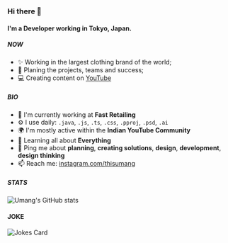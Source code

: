 ### Hi there 👋

#### I'm a Developer working in Tokyo, Japan.

##### NOW

- ✨ Working in the largest clothing brand of the world;
- 🧗 Planing the projects, teams and success;
- 💻 Creating content on [YouTube](https://www.youtube.com/GetSaged)

##### BIO

- 🏢 I'm currently working at **Fast Retailing**
- ⚙️ I use daily: `.java`, `.js`, `.ts`, `.css`, `.pproj`, `.psd`, `.ai`
- 🌍 I'm mostly active within the **Indian YouTube Community**
- 🌱 Learning all about **Everything**
- 💬 Ping me about **planning**, **creating solutions**, **design**, **development**, **design thinking**
- 📫 Reach me: [instagram.com/thisumang](https://instagram.com/thisumang)

##### STATS

![Umang's GitHub stats](https://github-readme-stats.vercel.app/api?username=umang350&show_icons=true)

#### JOKE
![Jokes Card](https://readme-jokes.vercel.app/api)
